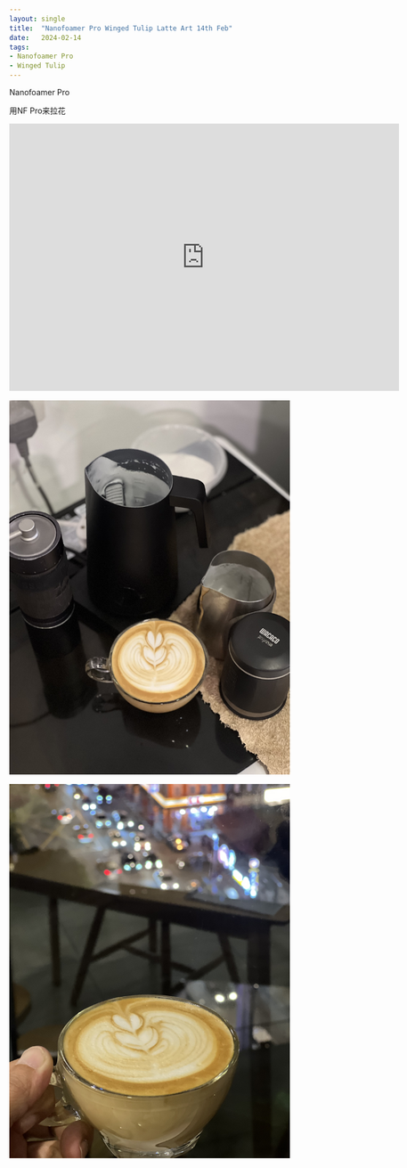 ```yaml
---
layout: single
title:  "Nanofoamer Pro Winged Tulip Latte Art 14th Feb"
date:   2024-02-14
tags:
- Nanofoamer Pro
- Winged Tulip
---
```


Nanofoamer Pro 

用NF Pro来拉花


<div class="embed-container">
  <iframe
      src="https://www.youtube.com/embed/dkIPPhF0CRA"
      width="700"
      height="480"
      frameborder="0"
      allowfullscreen="true">
  </iframe>
</div>


![](/assets/img/2024/02/14/IMG_3447.jpg)

![](/assets/img/2024/02/14/IMG_3451.jpg)
